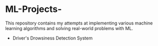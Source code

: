 # ML-Projects-
This repository contains my attempts at implementing various machine learning algorithms and solving real-world problems with ML.
- Driver's Drowsiness Detection System
